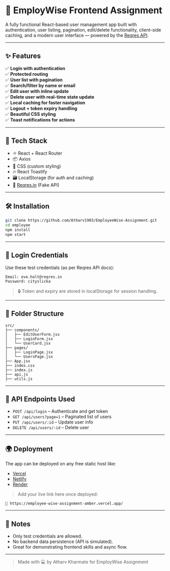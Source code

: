 # 🚀 EmployWise Frontend Assignment

A fully functional React-based user management app built with authentication, user listing, pagination, edit/delete functionality, client-side caching, and a modern user interface — powered by the [Reqres API](https://reqres.in/).

---


## ✨ Features

✅ **Login with authentication**  
✅ **Protected routing**  
✅ **User list with pagination**  
✅ **Search/filter by name or email**  
✅ **Edit user with inline update**  
✅ **Delete user with real-time state update**  
✅ **Local caching for faster navigation**  
✅ **Logout + token expiry handling**  
✅ **Beautiful CSS styling**  
✅ **Toast notifications for actions**  

---

## 🧠 Tech Stack

- ⚛️ React + React Router
- 📦 Axios
- 💅 CSS (custom styling)
- 🔥 React Toastify
- 🗃️ LocalStorage (for auth and caching)
- 📡 [Reqres.in](https://reqres.in/) (Fake API)

---

## 🛠️ Installation

```bash
git clone https://github.com/Atharv1903/EmployeeWise-Assignment.git
cd employee
npm install
npm start
```

---

## 🔐 Login Credentials

Use these test credentials (as per Reqres API docs):

```
Email: eve.holt@reqres.in
Password: cityslicka
```

> 🔒 Token and expiry are stored in localStorage for session handling.

---

## 📁 Folder Structure

```
src/
├── components/
│   ├── EditUserForm.jsx
│   ├── LoginForm.jsx
│   └── UserCard.jsx
├── pages/
│   ├── LoginPage.jsx
│   └── UsersPage.jsx
├── App.jsx
├── index.css
├── index.js
├── api.js
├── utils.js

```

---

## 🧪 API Endpoints Used

- `POST /api/login` – Authenticate and get token  
- `GET /api/users?page=1` – Paginated list of users  
- `PUT /api/users/:id` – Update user info  
- `DELETE /api/users/:id` – Delete user

---

## 🌍 Deployment

The app can be deployed on any free static host like:

- [Vercel](https://vercel.com/)
- [Netlify](https://www.netlify.com/)
- [Render](https://render.com/)

> Add your live link here once deployed:
```
🔗 https://employee-wise-assignment-amber.vercel.app/
```

---

## 📌 Notes

- Only test credentials are allowed.
- No backend data persistence (API is simulated).
- Great for demonstrating frontend skills and async flow.

---

> Made with 💻 by Atharv Kharmate for EmployWise Assignment
